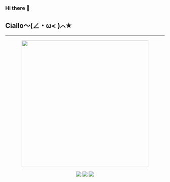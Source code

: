 ### Hi there 👋

## Ciallo～(∠・ω< )⌒★

<!--
**Redmomn/Redmomn** is a ✨ _special_ ✨ repository because its `README.md` (this file) appears on your GitHub profile.

Here are some ideas to get you started:

- 🔭 I’m currently working on ...
- 🌱 I’m currently learning ...
- 👯 I’m looking to collaborate on ...
- 🤔 I’m looking for help with ...
- 💬 Ask me about ...
- 📫 How to reach me: ...
- 😄 Pronouns: ...
- ⚡ Fun fact: ...
-->

-------

<p align="center">
  <img src="https://github-readme-stats.vercel.app/api?username=Redmomn&count_private=true&show_icons=true&bg_color=15,f2f7fd,E0EAFC" width="400px"/>
</p>

<p align="center">
  <img src="https://github-profile-summary-cards.vercel.app/api/cards/stats?username=Redmomn&theme=default"/>
  <img src="https://github-profile-summary-cards.vercel.app/api/cards/most-commit-language?username=Redmomn&theme=default"/>
  <img src="https://github-profile-summary-cards.vercel.app/api/cards/profile-details?username=Redmomn&theme=default"/>
</p>
